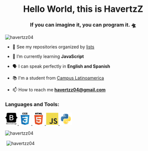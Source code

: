 <h1 align="center">Hello World, this is HavertzZ</h1> 
<h3 align="center">If you can imagine it, you can program it. 🛸</h3>

<p align="left"> <img src="https://komarev.com/ghpvc/?username=havertzz04&label=Profile%20views&color=0e75b6&style=flat" alt="havertzz04" /> </p>

- 🔖 See my repositories organized by [lists](https://github.com/HavertzZ04?tab=stars)

- 🌱 I’m currently learning **JavaScript**

- 🗣️ I can speak perfectly in **English and Spanish**

- 📚 I'm a student from [Campus Latinoamerica](https://co.linkedin.com/company/campusprogrammersland)

- 📫 How to reach me **havertzz04@gmail.com**

<h3 align="left">Languages and Tools:</h3>
<p align="left"> <a href="https://getbootstrap.com" target="_blank" rel="noreferrer"> <img src="https://raw.githubusercontent.com/devicons/devicon/master/icons/bootstrap/bootstrap-plain-wordmark.svg" alt="bootstrap" width="40" height="40"/> </a> <a href="https://www.w3schools.com/css/" target="_blank" rel="noreferrer"> <img src="https://raw.githubusercontent.com/devicons/devicon/master/icons/css3/css3-original-wordmark.svg" alt="css3" width="40" height="40"/> </a> <a href="https://www.w3.org/html/" target="_blank" rel="noreferrer"> <img src="https://raw.githubusercontent.com/devicons/devicon/master/icons/html5/html5-original-wordmark.svg" alt="html5" width="40" height="40"/> </a> <a href="https://developer.mozilla.org/en-US/docs/Web/JavaScript" target="_blank" rel="noreferrer"> <img src="https://raw.githubusercontent.com/devicons/devicon/master/icons/javascript/javascript-original.svg" alt="javascript" width="40" height="40"/> </a> <a href="https://www.python.org" target="_blank" rel="noreferrer"> <img src="https://raw.githubusercontent.com/devicons/devicon/master/icons/python/python-original.svg" alt="python" width="40" height="40"/> </a> </p>

<p><img align="center" src="https://github-readme-stats.vercel.app/api/top-langs?username=havertzz04&show_icons=true&theme=tokyonight&title_color=f5fdff&hide_border=true&layout=compact&locale=en" alt="havertzz04"/></p>

<p>&nbsp;<img align="center" src="https://github-readme-stats.vercel.app/api?username=havertzz04&show_icons=true&theme=tokyonight&title_color=f5fdff&hide_border=true&locale=en" alt="havertzz04"/></p>
